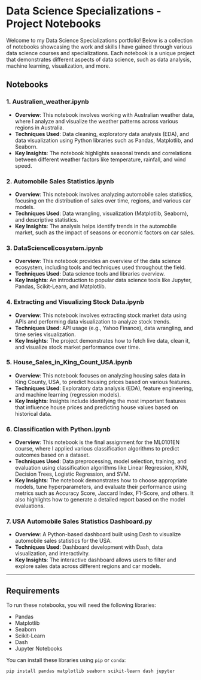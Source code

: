 # Data Science Specializations - Project Notebooks

Welcome to my Data Science Specializations portfolio! Below is a collection of notebooks showcasing the work and skills I have gained through various data science courses and specializations. Each notebook is a unique project that demonstrates different aspects of data science, such as data analysis, machine learning, visualization, and more.

## Notebooks

### 1. **Australien_weather.ipynb**
   - **Overview**: This notebook involves working with Australian weather data, where I analyze and visualize the weather patterns across various regions in Australia.
   - **Techniques Used**: Data cleaning, exploratory data analysis (EDA), and data visualization using Python libraries such as Pandas, Matplotlib, and Seaborn.
   - **Key Insights**: The notebook highlights seasonal trends and correlations between different weather factors like temperature, rainfall, and wind speed.

### 2. **Automobile Sales Statistics.ipynb**
   - **Overview**: This notebook involves analyzing automobile sales statistics, focusing on the distribution of sales over time, regions, and various car models.
   - **Techniques Used**: Data wrangling, visualization (Matplotlib, Seaborn), and descriptive statistics.
   - **Key Insights**: The analysis helps identify trends in the automobile market, such as the impact of seasons or economic factors on car sales.

### 3. **DataScienceEcosystem.ipynb**
   - **Overview**: This notebook provides an overview of the data science ecosystem, including tools and techniques used throughout the field.
   - **Techniques Used**: Data science tools and libraries overview.
   - **Key Insights**: An introduction to popular data science tools like Jupyter, Pandas, Scikit-Learn, and Matplotlib.

### 4. **Extracting and Visualizing Stock Data.ipynb**
   - **Overview**: This notebook involves extracting stock market data using APIs and performing data visualization to analyze stock trends.
   - **Techniques Used**: API usage (e.g., Yahoo Finance), data wrangling, and time series visualization.
   - **Key Insights**: The project demonstrates how to fetch live data, clean it, and visualize stock market performance over time.

### 5. **House_Sales_in_King_Count_USA.ipynb**
   - **Overview**: This notebook focuses on analyzing housing sales data in King County, USA, to predict housing prices based on various features.
   - **Techniques Used**: Exploratory data analysis (EDA), feature engineering, and machine learning (regression models).
   - **Key Insights**: Insights include identifying the most important features that influence house prices and predicting house values based on historical data.

### 6. **Classification with Python.ipynb**
   - **Overview**: This notebook is the final assignment for the ML0101EN course, where I applied various classification algorithms to predict outcomes based on a dataset.
   - **Techniques Used**: Data preprocessing, model selection, training, and evaluation using classification algorithms like Linear Regression, KNN, Decision Trees, Logistic Regression, and SVM.
   - **Key Insights**: The notebook demonstrates how to choose appropriate models, tune hyperparameters, and evaluate their performance using metrics such as Accuracy Score, Jaccard Index, F1-Score, and others. It also highlights how to generate a detailed report based on the model evaluations.

### 7. **USA Automobile Sales Statistics Dashboard.py**
   - **Overview**: A Python-based dashboard built using Dash to visualize automobile sales statistics for the USA.
   - **Techniques Used**: Dashboard development with Dash, data visualization, and interactivity.
   - **Key Insights**: The interactive dashboard allows users to filter and explore sales data across different regions and car models.

---

## Requirements
To run these notebooks, you will need the following libraries:
- Pandas
- Matplotlib
- Seaborn
- Scikit-Learn
- Dash
- Jupyter Notebooks

You can install these libraries using `pip` or `conda`:
```bash
pip install pandas matplotlib seaborn scikit-learn dash jupyter
